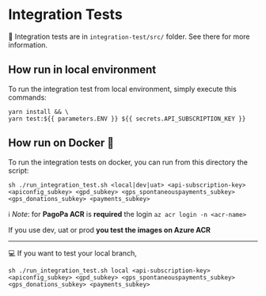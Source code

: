 # Integration Tests
👀 Integration tests are in `integration-test/src/` folder. See there for more information.

## How run in local environment

To run the integration test from local environment, simply execute this commands:
```
yarn install && \
yarn test:${{ parameters.ENV }} ${{ secrets.API_SUBSCRIPTION_KEY }}
```

## How run on Docker 🐳

To run the integration tests on docker, you can run from this directory the script:


``` shell
sh ./run_integration_test.sh <local|dev|uat> <api-subscription-key> <apiconfig_subkey> <gpd_subkey> <gps_spontaneouspayments_subkey> <gps_donations_subkey> <payments_subkey>
```


ℹ️ _Note_: for **PagoPa ACR** is **required** the login `az acr login -n <acr-name>`

If you use dev, uat or prod **you test the images on Azure ACR**

---
💻 If you want to test your local branch,
``` shell
sh ./run_integration_test.sh local <api-subscription-key> <apiconfig_subkey> <gpd_subkey> <gps_spontaneouspayments_subkey> <gps_donations_subkey> <payments_subkey>
```
